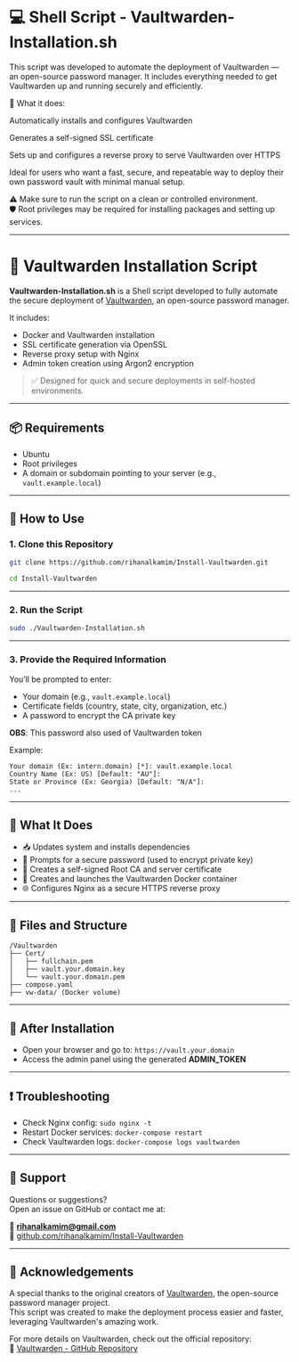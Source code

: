 # 💻 Shell Script - Vaultwarden-Installation.sh

This script was developed to automate the deployment of Vaultwarden — an open-source password manager.
It includes everything needed to get Vaultwarden up and running securely and efficiently.

🔐 What it does:

Automatically installs and configures Vaultwarden

Generates a self-signed SSL certificate

Sets up and configures a reverse proxy to serve Vaultwarden over HTTPS

Ideal for users who want a fast, secure, and repeatable way to deploy their own password vault with minimal manual setup.

⚠️ Make sure to run the script on a clean or controlled environment.  
🛡️ Root privileges may be required for installing packages and setting up services.

---
# 🔐 Vaultwarden Installation Script

**Vaultwarden-Installation.sh** is a Shell script developed to fully automate the secure deployment of [Vaultwarden](https://github.com/dani-garcia/vaultwarden), an open-source password manager.

It includes:

- Docker and Vaultwarden installation
- SSL certificate generation via OpenSSL
- Reverse proxy setup with Nginx
- Admin token creation using Argon2 encryption

> ✅ Designed for quick and secure deployments in self-hosted environments.

---

## 📦 Requirements

- Ubuntu
- Root privileges
- A domain or subdomain pointing to your server (e.g., `vault.example.local`)

---

## 🚀 How to Use

### 1. **Clone this Repository**

```bash
git clone https://github.com/rihanalkamim/Install-Vaultwarden.git
```
```bash
cd Install-Vaultwarden
```

---

### 2. **Run the Script**

```bash
sudo ./Vaultwarden-Installation.sh
```

---

### 3. **Provide the Required Information**

You’ll be prompted to enter:

- Your domain (e.g., `vault.example.local`)
- Certificate fields (country, state, city, organization, etc.)
- A password to encrypt the CA private key
                        
**OBS**: This password also used of Vaultwarden token

Example:
```
Your domain (Ex: intern.domain) [*]: vault.example.local
Country Name (Ex: US) [Default: "AU"]:
State or Province (Ex: Georgia) [Default: "N/A"]:
...
```

---

## 🔧 What It Does

- 📥 Updates system and installs dependencies
- 🔐 Prompts for a secure password (used to encrypt private key)
- 🔑 Creates a self-signed Root CA and server certificate
- 🐳 Creates and launches the Vaultwarden Docker container
- 🌐 Configures Nginx as a secure HTTPS reverse proxy

---

## 📂 Files and Structure

```
/Vaultwarden
├── Cert/
│   ├── fullchain.pem
│   ├── vault.your.domain.key
│   └── vault.your.domain.pem
├── compose.yaml
├── vw-data/ (Docker volume)
```

---

## 🧪 After Installation

- Open your browser and go to: `https://vault.your.domain`
- Access the admin panel using the generated **ADMIN_TOKEN**

---

## ❗ Troubleshooting

- Check Nginx config: `sudo nginx -t`
- Restart Docker services: `docker-compose restart`
- Check Vaultwarden logs: `docker-compose logs vaultwarden`

---

## 🙋 Support

Questions or suggestions?  
Open an issue on GitHub or contact me at:

📧 **rihanalkamim@gmail.com**  
🔗 [github.com/rihanalkamim/Install-Vaultwarden](https://github.com/rihanalkamim/Install-Vaultwarden)

---

## 🙏 Acknowledgements

A special thanks to the original creators of [Vaultwarden](https://github.com/dani-garcia/vaultwarden), the open-source password manager project.  
This script was created to make the deployment process easier and faster, leveraging Vaultwarden's amazing work.

For more details on Vaultwarden, check out the official repository:  
🔗 [Vaultwarden - GitHub Repository](https://github.com/dani-garcia/vaultwarden)


